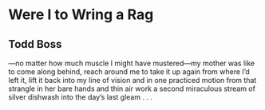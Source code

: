 # Were I to Wring a Rag
## Todd Boss
—no matter how much
muscle I might have
mustered—my mother
was like to come along
behind, reach around
me to take it up again
from where I’d left it,
lift it back into my line
of vision and in one
practiced motion from
that strangle in her bare
hands and thin air work
a second miraculous
stream of silver dishwash
into the day’s last gleam . . .